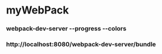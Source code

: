 # myWebPack


### webpack-dev-server --progress --colors

### http://localhost:8080/webpack-dev-server/bundle